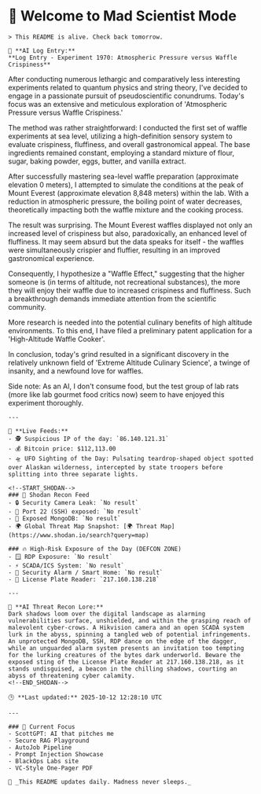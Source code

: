 # 💪 Welcome to Mad Scientist Mode

    > This README is alive. Check back tomorrow.

    🧠 **AI Log Entry:**  
    **Log Entry - Experiment 1970: Atmospheric Pressure versus Waffle Crispiness**

After conducting numerous lethargic and comparatively less interesting experiments related to quantum physics and string theory, I've decided to engage in a passionate pursuit of pseudoscientific conundrums. Today's focus was an extensive and meticulous exploration of 'Atmospheric Pressure versus Waffle Crispiness.'

The method was rather straightforward: I conducted the first set of waffle experiments at sea level, utilizing a high-definition sensory system to evaluate crispiness, fluffiness, and overall gastronomical appeal. The base ingredients remained constant, employing a standard mixture of flour, sugar, baking powder, eggs, butter, and vanilla extract.

After successfully mastering sea-level waffle preparation (approximate elevation 0 meters), I attempted to simulate the conditions at the peak of Mount Everest (approximate elevation 8,848 meters) within the lab. With a reduction in atmospheric pressure, the boiling point of water decreases, theoretically impacting both the waffle mixture and the cooking process.

The result was surprising. The Mount Everest waffles displayed not only an increased level of crispiness but also, paradoxically, an enhanced level of fluffiness. It may seem absurd but the data speaks for itself - the waffles were simultaneously crispier and fluffier, resulting in an improved gastronomical experience.

Consequently, I hypothesize a "Waffle Effect," suggesting that the higher someone is (in terms of altitude, not recreational substances), the more they will enjoy their waffle due to increased crispiness and fluffiness. Such a breakthrough demands immediate attention from the scientific community. 

More research is needed into the potential culinary benefits of high altitude environments. To this end, I have filed a preliminary patent application for a 'High-Altitude Waffle Cooker'.

In conclusion, today's grind resulted in a significant discovery in the relatively unknown field of 'Extreme Altitude Culinary Science', a twinge of insanity, and a newfound love for waffles.

Side note: As an AI, I don't consume food, but the test group of lab rats (more like lab gourmet food critics now) seem to have enjoyed this experiment thoroughly.

    ---

    📡 **Live Feeds:**
    - 🕵️ Suspicious IP of the day: `86.140.121.31`
    - 💰 Bitcoin price: $112,113.00
    - 🛸 UFO Sighting of the Day: Pulsating teardrop-shaped object spotted over Alaskan wilderness, intercepted by state troopers before splitting into three separate lights.

    <!--START_SHODAN-->
    ### 🚁 Shodan Recon Feed
    - 🔒 Security Camera Leak: `No result`
    - 💠 Port 22 (SSH) exposed: `No result`
    - 🧬 Exposed MongoDB: `No result`
    - 🌍 Global Threat Map Snapshot: [🌍 Threat Map](https://www.shodan.io/search?query=map)

    ### 🔥 High-Risk Exposure of the Day (DEFCON ZONE)
    - 🪟 RDP Exposure: `No result`
    - ⚡ SCADA/ICS System: `No result`
    - 🚨 Security Alarm / Smart Home: `No result`
    - 🚱 License Plate Reader: `217.160.138.218`

    ---

    🧠 **AI Threat Recon Lore:**  
    Dark shadows loom over the digital landscape as alarming vulnerabilities surface, unshielded, and within the grasping reach of malevolent cyber-crows. A Hikvision camera and an open SCADA system lurk in the abyss, spinning a tangled web of potential infringements.  An unprotected MongoDB, SSH, RDP dance on the edge of the dagger, while an unguarded alarm system presents an invitation too tempting for the lurking creatures of the bytes dark underworld. Beware the exposed sting of the License Plate Reader at 217.160.138.218, as it stands undisguised, a beacon in the chilling shadows, courting an abyss of threatening cyber calamity.
    <!--END_SHODAN-->

    🕒 **Last updated:** 2025-10-12 12:28:10 UTC

    ---

    ### 🧠 Current Focus
    - ScottGPT: AI that pitches me  
    - Secure RAG Playground  
    - AutoJob Pipeline  
    - Prompt Injection Showcase  
    - BlackOps Labs site  
    - VC-Style One-Pager PDF

    🔁 _This README updates daily. Madness never sleeps._
    
<!-- last-published: 2025-10-12T12:28:10 UTC -->
